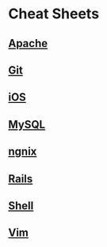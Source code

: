 # Cheat Sheets

## [Apache](https://github.com/ChrisLTD/cheat_sheets/blob/master/apache%20cheat%20sheet.md)

## [Git](https://github.com/ChrisLTD/cheat_sheets/blob/master/git%20cheat%20sheet.md)

## [iOS](https://github.com/ChrisLTD/cheat_sheets/blob/master/ios%20cheat%20sheet.md)

## [MySQL](https://github.com/ChrisLTD/cheat_sheets/blob/master/mysql%20cheat%20sheet.md)

## [ngnix](https://github.com/ChrisLTD/cheat_sheets/blob/master/ngnix%20cheat%20sheet.md)

## [Rails](https://github.com/ChrisLTD/cheat_sheets/blob/master/rails%20cheat%20sheet.md)

## [Shell](https://github.com/ChrisLTD/cheat_sheets/blob/master/shell%20cheat%20sheet.md)

## [Vim](https://github.com/ChrisLTD/macvim_config/blob/master/README.md#keyboard-command-reference)